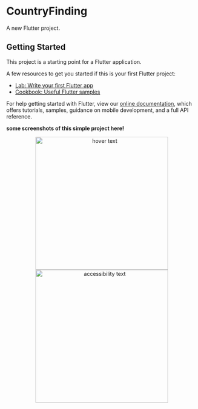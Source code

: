 # CountryFinding

A new Flutter project.

## Getting Started

This project is a starting point for a Flutter application.

A few resources to get you started if this is your first Flutter project:

- [Lab: Write your first Flutter app](https://flutter.dev/docs/get-started/codelab)
- [Cookbook: Useful Flutter samples](https://flutter.dev/docs/cookbook)

For help getting started with Flutter, view our
[online documentation](https://flutter.dev/docs), which offers tutorials,
samples, guidance on mobile development, and a full API reference.

<b>some screenshots of this simple project here!</b>


<p align="center">
  <img src="https://user-images.githubusercontent.com/40542971/85968946-8a315580-b9f0-11ea-9cd1-d86892c3cb6e.png" width="350" title="hover text">
  <img src="https://user-images.githubusercontent.com/40542971/85968944-89002880-b9f0-11ea-8746-c0505e305114.png" width="350" alt="accessibility text">
</p>
